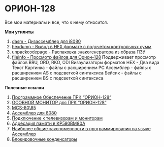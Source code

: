 # ОРИОН-128
Все мои материалы и все, что к нему относится.

**Мои утилиты**
1. [dasm - Дизассемблер для i8080](https://github.com/ikozin/ORION-128/tree/master/tools/dasm)
2. [hexdump - Вывод в HEX формате с подсчетом контрольных сумм](https://github.com/ikozin/ORION-128/tree/master/tools/hexdump)
3. [unpackcodepage - Распаковка знакогенератора из образа ПЗУ](https://github.com/ikozin/ORION-128/tree/master/tools/unpackcodepage)
4. [fileinfo - Просмотр файлов для Орион-128](://github.com/ikozin/ORION-128/tree/master/tools/fileinfo)
	Поддерживает просмотр файлов BRU, ORD, RKO, ODI
	Визаулизаторы форматов
		HEX - Два вида
		Текст
		Картинка - файлы с расширением PC
		Ассемблер - файлы с расширением AS с подсветкой синтаксиса
		Бейсик - файлы с расширением BS с подсветкой синтаксиса

**Полезные ссылки**

1. [Программное Обеспечение ПРК “ОРИОН-128”](http://www.danbigras.ru/Orion/Program/SoftWare.html)
2. [ОСОВНОЙ МОНИТОР для ПРК “ОРИОН-128”](http://www.danbigras.ru/Orion/MainMon/MainMon.html)
3. [MCS-80\\85](http://board.flatassembler.net/topic.php?t=18448)
4. [Aссемблер для 8080](http://zx-pk.ru/threads/26144-assembler-dlya-8080.html)
5. [Подключение к телевизорам и мониторам](http://zxbyte.ru/byte_connection_to_tv_and_monitors.htm)
6. [Адресация памяти в КР580ВМ80А](https://github.com/ikozin/ORION-128/tree/master/docs/Адресация%20в%20КР580ВМ80А.docx)
7. [Наиболее общие закономерности в программировании на языке Ассемблер](https://github.com/ikozin/ORION-128/tree/master/docs/Наиболее%20общие%20закономерности%20в%20программировании%20на%20языке%20Ассемблер.docx)
8. [Блокировочные конденсаторы](https://github.com/ikozin/ORION-128/tree/master/docs/Блокировочные%20конденсаторы.docx)